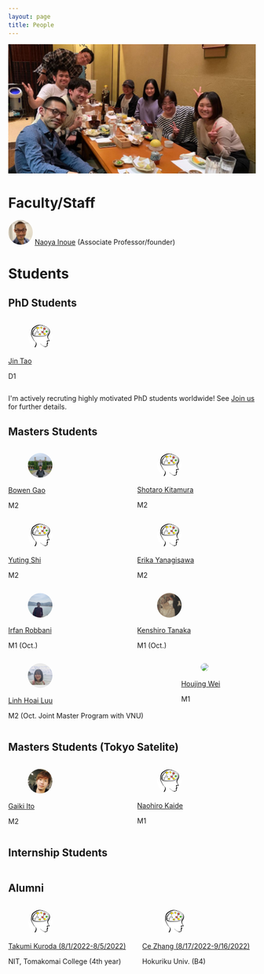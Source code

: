 ```yaml
---
layout: page
title: People
---
```


<div style="text-align:center">
 <img src="./imgs/allmembers.jpg" style="width:768px;"/>
</div>

# Faculty/Staff

<img src="./imgs/profile/naoya9ss.jpeg" style="width:50px; object-fit:cover; border-radius:50%;"/>
<a href="https://naoya-i.github.io/">Naoya Inoue</a> (Associate Professor/founder)


# Students

## PhD Students

<div class="columns">
 <div class="column">
    <div class="card">
        <div class="card-content">
            <div class="media">
                <div class="media-left">
                    <figure class="image is-48x48">
                    <img src="./imgs/profile/default.jpeg" style="width:50px; object-fit:cover; border-radius:50%;"/>
                    </figure>
                </div>
                <div class="media-content">
                    <p class="title is-4"><a href="./">Jin Tao</a></p>
                    <p class="subtitle is-6">D1</p>
                </div>
            </div>
        </div>
    </div>
  </div>
 
 <div class="column">
 </div>
 
</div>
 
I'm actively recruting highly motivated PhD students worldwide!
See [Join us](https://rebelsnlu-jaist.github.io/joinus.html) for further details.


## Masters Students

<div class="columns">
 <div class="column">
    <div class="card">
        <div class="card-content">
            <div class="media">
                <div class="media-left">
                    <figure class="image is-48x48">
                    <img src="./imgs/profile/bowen_gao.jpeg" style="width:50px; object-fit:cover; border-radius:50%;"/>
                    </figure>
                </div>
                <div class="media-content">
                    <p class="title is-4"><a href="./">Bowen Gao</a></p>
                    <p class="subtitle is-6">M2</p>
                </div>
            </div>
        </div>
    </div>
  </div>

  <div class="column">
    <div class="card">
        <div class="card-content">
            <div class="media">
                <div class="media-left">
                    <figure class="image is-48x48">
                    <img src="./imgs/profile/shotaro_kitamura.jpeg" style="width:50px; object-fit:cover; border-radius:50%;"/>
                    </figure>
                </div>
                <div class="media-content">
                    <p class="title is-4"><a href="./">Shotaro Kitamura</a></p>
                    <p class="subtitle is-6">M2</p>
                </div>
            </div>
        </div>
    </div>
  </div>

</div>

<div class="columns">

  <div class="column">
    <div class="card">
        <div class="card-content">
            <div class="media">
                <div class="media-left">
                    <figure class="image is-48x48">
                    <img src="./imgs/profile/yuting_shi.jpeg" style="width:50px; object-fit:cover; border-radius:50%;"/>
                    </figure>
                </div>
                <div class="media-content">
                    <p class="title is-4"><a href="./">Yuting Shi</a></p>
                    <p class="subtitle is-6">M2</p>
                </div>
            </div>
        </div>
    </div>
  </div>

  <div class="column">
    <div class="card">
        <div class="card-content">
            <div class="media">
                <div class="media-left">
                    <figure class="image is-48x48">
                    <img src="./imgs/profile/erika_yanagisawa.jpeg" style="width:50px; object-fit:cover; border-radius:50%;"/>
                    </figure>
                </div>
                <div class="media-content">
                    <p class="title is-4"><a href="./">Erika Yanagisawa</a></p>
                    <p class="subtitle is-6">M2</p>
                </div>
            </div>
        </div>
    </div>
  </div>
</div>

<div class="columns">

  <div class="column">
    <div class="card">
        <div class="card-content">
            <div class="media">
                <div class="media-left">
                    <figure class="image is-48x48">
                    <img src="./imgs/profile/irfan_robbani.jpeg" style="width:50px; object-fit:cover; border-radius:50%;"/>
                    </figure>
                </div>
                <div class="media-content">
                    <p class="title is-4"><a href="./">Irfan Robbani </a></p>
                    <p class="subtitle is-6">M1 (Oct.)</p>
                </div>
            </div>
        </div>
    </div>
  </div>

  <div class="column">
    <div class="card">
        <div class="card-content">
            <div class="media">
                <div class="media-left">
                    <figure class="image is-48x48">
                    <img src="./imgs/profile/kenshiro_tanaka.jpeg" style="width:50px; object-fit:cover; border-radius:50%;"/>
                    </figure>
                </div>
                <div class="media-content">
                    <p class="title is-4"><a href="./">Kenshiro Tanaka</a></p>
                    <p class="subtitle is-6">M1 (Oct.)</p>
                </div>
            </div>
        </div>
    </div>
  </div>
 </div>
 
<div class="columns">
 <div class="column">
    <div class="card">
        <div class="card-content">
            <div class="media">
                <div class="media-left">
                    <figure class="image is-48x48">
                    <img src="./imgs/profile/linh_hoai_luu.jpg" style="width:50px; object-fit:cover; border-radius:50%;"/>
                    </figure>
                </div>
                <div class="media-content">
                    <p class="title is-4"><a href="./">Linh Hoai Luu</a></p>
                    <p class="subtitle is-6">M2 (Oct. Joint Master Program with VNU)</p>
                </div>
            </div>
        </div>
    </div>
  </div>
  
  <div class="column">
    <div class="card">
        <div class="card-content">
            <div class="media">
                <div class="media-left">
                    <figure class="image is-48x48">
                    <img src="./imgs/profile/default.jpg" style="width:50px; object-fit:cover; border-radius:50%;"/>
                    </figure>
                </div>
                <div class="media-content">
                    <p class="title is-4"><a href="./">Houjing Wei</a></p>
                    <p class="subtitle is-6">M1</p>
                </div>
            </div>
        </div>
    </div>   
  </div>

</div>

## Masters Students (Tokyo Satelite)

<div class="columns">
 <div class="column">
    <div class="card">
        <div class="card-content">
            <div class="media">
                <div class="media-left">
                    <figure class="image is-48x48">
                    <img src="./imgs/profile/gaiki_ito.jpeg" style="width:50px; object-fit:cover; border-radius:50%;"/>
                    </figure>
                </div>
                <div class="media-content">
                    <p class="title is-4"><a href="./">Gaiki Ito</a></p>
                    <p class="subtitle is-6">M2</p>
                </div>
            </div>
        </div>
    </div>
  </div>
  
  <div class="column">
    <div class="card">
        <div class="card-content">
            <div class="media">
                <div class="media-left">
                    <figure class="image is-48x48">
                    <img src="./imgs/profile/default.jpeg" style="width:50px; object-fit:cover; border-radius:50%;"/>
                    </figure>
                </div>
                <div class="media-content">
                    <p class="title is-4"><a href="./">Naohiro Kaide</a></p>
                    <p class="subtitle is-6">M1</p>
                </div>
            </div>
        </div>
    </div>   
  </div>

</div>

## Internship Students

<div class="columns">
</div>

## Alumni

<div class="columns">
 <div class="column">
    <div class="card">
        <div class="card-content">
            <div class="media">
                <div class="media-left">
                    <figure class="image is-48x48">
                    <img src="./imgs/profile/takumi_kuroda.jpeg" style="width:50px; object-fit:cover; border-radius:50%;"/>
                    </figure>
                </div>
                <div class="media-content">
                    <p class="title is-4"><a href="./">Takumi Kuroda (8/1/2022-8/5/2022)</a></p>
                    <p class="subtitle is-6">NIT, Tomakomai College (4th year)</p>
                </div>
            </div>
        </div>
    </div>
  </div>

  <div class="column">
    <div class="card">
        <div class="card-content">
            <div class="media">
                <div class="media-left">
                    <figure class="image is-48x48">
                    <img src="./imgs/profile/ce_zhang.jpeg" style="width:50px; object-fit:cover; border-radius:50%;"/>
                    </figure>
                </div>
                <div class="media-content">
                    <p class="title is-4"><a href="./">Ce Zhang (8/17/2022-9/16/2022)</a></p>
                    <p class="subtitle is-6">Hokuriku Univ. (B4)</p>
                </div>
            </div>
        </div>
    </div>
  </div>

</div>
